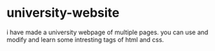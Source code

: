 # university-website
i have made a university webpage of multiple pages. you can use and modify and learn some intresting tags of html and css.
